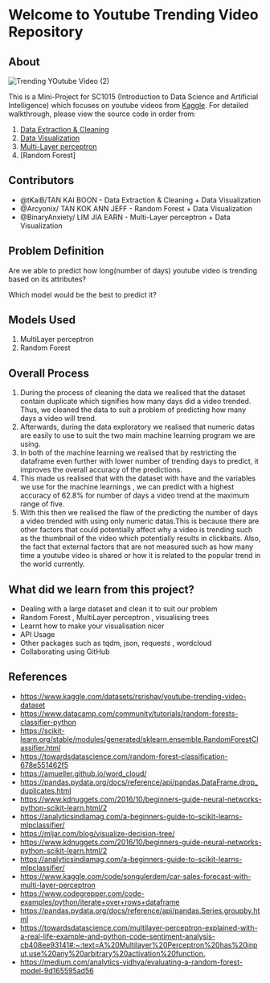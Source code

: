 # Welcome to Youtube Trending Video Repository

## About
![Trending YOutube Video (2)](https://user-images.githubusercontent.com/77041483/164619750-0ecb49a7-7ba3-462f-a048-8660ecfca847.png)

This is a Mini-Project for SC1015 (Introduction to Data Science and Artificial Intelligence) which focuses on youtube videos from [Kaggle](https://www.kaggle.com/datasets/rsrishav/youtube-trending-video-dataset). For detailed walkthrough, please view the source code in order from:

1. [Data Extraction & Cleaning](https://github.com/tKaiB/Youtube-Trending-Video-Analysis/blob/main/datacleaning.ipynb)
2. [Data Visualization](https://github.com/tKaiB/Youtube-Trending-Video-Analysis/blob/main/Data%20Visualization%20(%20Exploratory%20Data%20Analysis)%20(3).ipynb)
3. [Multi-Layer perceptron](https://github.com/tKaiB/Youtube-Trending-Video-Analysis/blob/main/Multi%20Layer%20Perceptron.ipynb)
4. [Random Forest]
  
## Contributors

- @tKaiB/TAN KAI BOON - Data Extraction & Cleaning + Data Visualization
- @Arcyonix/ TAN KOK ANN JEFF -  Random Forest + Data Visualization
- @BinaryAnxiety/ LIM JIA EARN -  Multi-Layer perceptron + Data Visualization

## Problem Definition
Are we able to predict how long(number of days) youtube video is trending based on its attributes?

Which model would be the best to predict it?


## Models Used

1. MultiLayer perceptron
2. Random Forest

## Overall Process
1. During the process of cleaning the data we realised that the dataset contain duplicate which signifies how many days did a video trended. Thus, we cleaned the data to suit a problem of predicting how many days a video will trend.
2. Afterwards, during the data exploratory we realised that numeric datas are easily to use to suit the two main machine learning program we are using.
3. In both of the machine learning we realised that by restricting the dataframe even further with lower number of trending days to predict, it improves the overall accuracy of the predictions.
4. This made us realised that with the dataset with have and the variables we use for the machine learnings , 
we can predict with a highest accuracy of 62.8% for number of days a video trend at the maximum range of five.
5. With this then we realised the flaw of the predicting the number of days a video trended with using only numeric datas.This is because there are other factors that 
could potentially affect why a video is trending such as the thumbnail of the video which potentially results in clickbaits. Also, the fact that external factors that
are not measured such as how many time a youtube video is shared or how it is related to the popular trend in the world currently.


## What did we learn from this project?

- Dealing with a large dataset and clean it to suit our problem
- Random Forest , MultiLayer perceptron , visualising trees
- Learnt how to make your visualisation nicer 
- API Usage
- Other packages such as tqdm, json, requests , wordcloud
- Collaborating using GitHub


## References

- <https://www.kaggle.com/datasets/rsrishav/youtube-trending-video-dataset>
- <https://www.datacamp.com/community/tutorials/random-forests-classifier-python>
- <https://scikit-learn.org/stable/modules/generated/sklearn.ensemble.RandomForestClassifier.html>
- <https://towardsdatascience.com/random-forest-classification-678e551462f5>
- <https://amueller.github.io/word_cloud/>
- <https://pandas.pydata.org/docs/reference/api/pandas.DataFrame.drop_duplicates.html>
- <https://www.kdnuggets.com/2016/10/beginners-guide-neural-networks-python-scikit-learn.html/2>
- <https://analyticsindiamag.com/a-beginners-guide-to-scikit-learns-mlpclassifier/>
- <https://mljar.com/blog/visualize-decision-tree/>
- <https://www.kdnuggets.com/2016/10/beginners-guide-neural-networks-python-scikit-learn.html/2>
- <https://analyticsindiamag.com/a-beginners-guide-to-scikit-learns-mlpclassifier/>
- <https://www.kaggle.com/code/songulerdem/car-sales-forecast-with-multi-layer-perceptron>
- <https://www.codegrepper.com/code-examples/python/iterate+over+rows+dataframe>
- <https://pandas.pydata.org/docs/reference/api/pandas.Series.groupby.html>
- <https://towardsdatascience.com/multilayer-perceptron-explained-with-a-real-life-example-and-python-code-sentiment-analysis-cb408ee93141#:~:text=A%20Multilayer%20Perceptron%20has%20input,use%20any%20arbitrary%20activation%20function.>
- <https://medium.com/analytics-vidhya/evaluating-a-random-forest-model-9d165595ad56>

